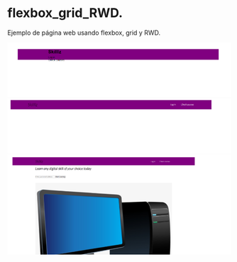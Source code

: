 # flexbox_grid_RWD.
 Ejemplo de página web usando flexbox, grid y RWD.










 ![imagen 1](img/imagen1.png "imagen1")
![imagen 1](img/imagen2.png "imagen2")
![imagen 1](img/imagen3.png "imagen3")
